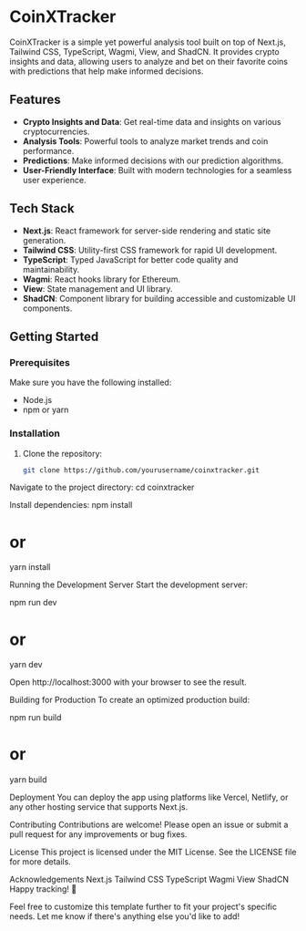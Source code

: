 # CoinXTracker

CoinXTracker is a simple yet powerful analysis tool built on top of Next.js, Tailwind CSS, TypeScript, Wagmi, View, and ShadCN. It provides crypto insights and data, allowing users to analyze and bet on their favorite coins with predictions that help make informed decisions.

## Features

- **Crypto Insights and Data**: Get real-time data and insights on various cryptocurrencies.
- **Analysis Tools**: Powerful tools to analyze market trends and coin performance.
- **Predictions**: Make informed decisions with our prediction algorithms.
- **User-Friendly Interface**: Built with modern technologies for a seamless user experience.

## Tech Stack

- **Next.js**: React framework for server-side rendering and static site generation.
- **Tailwind CSS**: Utility-first CSS framework for rapid UI development.
- **TypeScript**: Typed JavaScript for better code quality and maintainability.
- **Wagmi**: React hooks library for Ethereum.
- **View**: State management and UI library.
- **ShadCN**: Component library for building accessible and customizable UI components.

## Getting Started

### Prerequisites

Make sure you have the following installed:

- Node.js
- npm or yarn

### Installation

1. Clone the repository:

   ```bash
   git clone https://github.com/yourusername/coinxtracker.git
   ```

Navigate to the project directory:
cd coinxtracker

Install dependencies:
npm install

# or

yarn install

Running the Development Server
Start the development server:

npm run dev

# or

yarn dev

Open http://localhost:3000 with your browser to see the result.

Building for Production
To create an optimized production build:

npm run build

# or

yarn build

Deployment
You can deploy the app using platforms like Vercel, Netlify, or any other hosting service that supports Next.js.

Contributing
Contributions are welcome! Please open an issue or submit a pull request for any improvements or bug fixes.

License
This project is licensed under the MIT License. See the LICENSE file for more details.

Acknowledgements
Next.js
Tailwind CSS
TypeScript
Wagmi
View
ShadCN
Happy tracking! 🚀

Feel free to customize this template further to fit your project's specific needs. Let me know if there's anything else you'd like to add!
